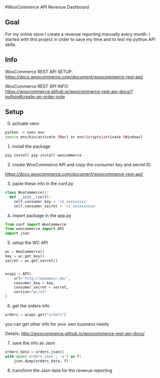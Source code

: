 #WooCommerce API Revenue Dashboard

## Goal
For my online store I create a revenue reporting manually every month. I started with this project in order to save my time and to test my python API skills.

## Info
WooCommerce REST API SETUP:
https://docs.woocommerce.com/document/woocommerce-rest-api/

WooCommerce REST API INFO:
https://woocommerce.github.io/woocommerce-rest-api-docs/?python#create-an-order-note

## Setup

0. activate venv
```bash
python -m venv env
source env/bin/activate (Mac) or env\Scripts\activate (Windows)
```

1. install the package
```bash
pip install pip install woocommerce
```

2. create WooCommerce API and copy the consumer key and secret ID.

https://docs.woocommerce.com/document/woocommerce-rest-api/


3. paste these info in the conf.py

```python
class WooCommerce():
  def __init__(self):
    self.cunsumer_key = 'ck_xxxxxxxxx'
    self.consumer_secret = 'cs_xxxxxxxxxx'

```

4. import package in the app.py 

```python
from conf import WooCommerce
from woocommerce import API
import json
```


5. setup the WC API
```python
wc = WooCommerce()
key = wc.get_key()
secret = wc.get_secret()


wcapi = API(
    url='http://wanamour.de/',
    consumer_key = key,
    consumer_secret = secret,
    version="wc/v3"
)
```

6. get the orders info

```python
orders = wcapi.get("orders")
```

you can get other info for your own business needs

Details: http://woocommerce.github.io/woocommerce-rest-api-docs/

7. save the info as Json

```python
orders_data = orders.json()
with open('orders.json', 'w') as f:
    json.dump(orders_data, f)
```

8. transform the Json data for the revenue reporting
